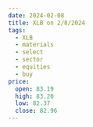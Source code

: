 ```yaml
---
date: 2024-02-08
title: XLB on 2/8/2024
tags: 
  - XLB
  - materials
  - select
  - sector
  - equities
  - buy
price:
  open: 83.19
  high: 83.20
  low: 82.37
  close: 82.96
---
```

<div class="post">
<snapshot-grid 
    :reports="['2024/02/07/CTA/XLB', '2024/02/08/CTA/XLB', '2024/02/08/MTP/XLB']"
    chart="2024/02/08/Chart/XLB"
/>
<p>

</p>
<p>

</p>
</div>